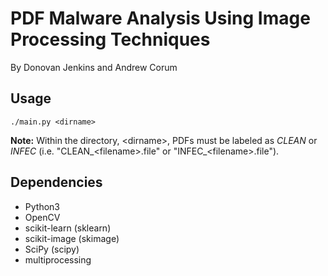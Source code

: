 # PDF Malware Analysis Using Image Processing Techniques
By Donovan Jenkins and Andrew Corum

## Usage
```
./main.py <dirname>
```

**Note:** Within the directory, \<dirname\>, PDFs must be labeled as *CLEAN* or
*INFEC* (i.e. "CLEAN_\<filename\>.file" or "INFEC_\<filename\>.file").

## Dependencies
* Python3
* OpenCV
* scikit-learn (sklearn)
* scikit-image (skimage)
* SciPy (scipy)
* multiprocessing
